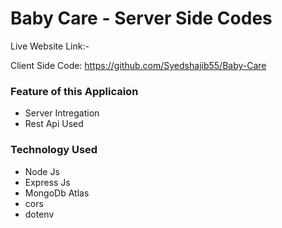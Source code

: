 # Baby Care - Server Side Codes

Live Website Link:- 

Client Side Code: https://github.com/Syedshajib55/Baby-Care

### Feature of this Applicaion

* Server Intregation
* Rest Api Used

### Technology Used

* Node Js
* Express Js
* MongoDb Atlas
* cors
* dotenv
